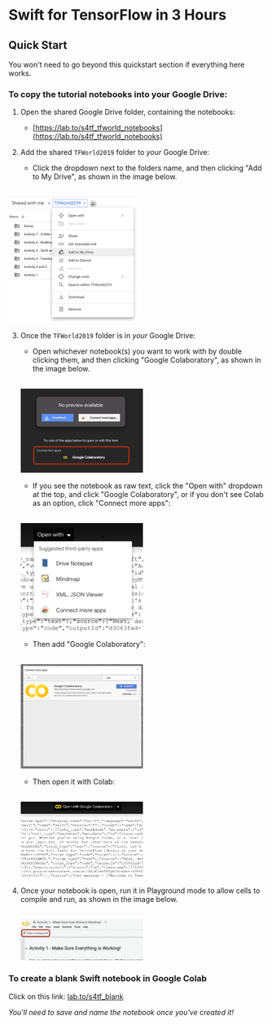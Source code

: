 # Swift for TensorFlow in 3 Hours

## Quick Start

You won't need to go beyond this quickstart section if everything here works.

### To copy the tutorial notebooks into your Google Drive:

1. Open the shared Google Drive folder, containing the notebooks:
     * [https://lab.to/s4tf_tfworld_notebooks](https://lab.to/s4tf_tfworld_notebooks)

2. Add the shared `TFWorld2019` folder to _your_ Google Drive:
    * Click the dropdown next to the folders name, and then clicking "Add to My Drive", as shown in the image below.

<br /><img src="presentation_images/add-to-drive.png" width=50% /><br />

3. Once the `TFWorld2019` folder is in _your_ Google Drive:
    * Open whichever notebook(s) you want to work with by double clicking them, and then clicking "Google Colaboratory", as shown in the image below.

    <br /><img src="presentation_images/open-in-colab.png" width=50% /><br />

    * If you see the notebook as raw text, click the "Open with" dropdown at the top, and click "Google Colaboratory", or if you don't see Colab as an option, click "Connect more apps":
    
    <br /><img src="presentation_images/open-with.jpeg" width=50% /><br />

    * Then add "Google Colaboratory":

    <br /><img src="presentation_images/connect-colab.jpeg" width=50% /><br />

    * Then open it with Colab:

    <br /><img src="presentation_images/open-with-installed-colab.jpeg" width=50% /><br />


4. Once your notebook is open, run it in Playground mode to allow cells to compile and run, as shown in the image below.

    <br /><img src="presentation_images/open-in-playground.png" width=50% /><br />


### To create a blank Swift notebook in Google Colab

Click on this link: [lab.to/s4tf_blank](http://lab.to/s4tf_blank)

_You'll need to save and name the notebook once you've created it!_